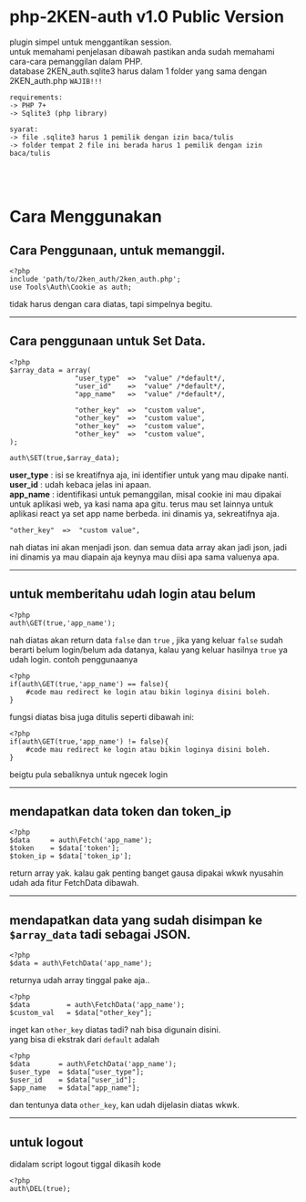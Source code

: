 # php-2KEN-auth v1.0 Public Version
plugin simpel untuk menggantikan session.<br>
untuk memahami penjelasan dibawah pastikan anda sudah memahami cara-cara pemanggilan dalam PHP.<br>
database 2KEN_auth.sqlite3 harus dalam 1 folder yang sama dengan 2KEN_auth.php `WAJIB!!!`<br>
```
requirements:
-> PHP 7+
-> Sqlite3 (php library)

syarat:
-> file .sqlite3 harus 1 pemilik dengan izin baca/tulis
-> folder tempat 2 file ini berada harus 1 pemilik dengan izin baca/tulis
```
<br>
<br>

# Cara Menggunakan

## Cara Penggunaan, untuk memanggil.

```
<?php
include 'path/to/2ken_auth/2ken_auth.php';
use Tools\Auth\Cookie as auth;
```
tidak harus dengan cara diatas, tapi simpelnya begitu.
<br>
<hr>


## Cara penggunaan untuk Set Data.
```
<?php
$array_data = array(
                "user_type"  =>  "value" /*default*/,
                "user_id"    =>  "value" /*default*/,
                "app_name"   =>  "value" /*default*/,
                
                "other_key"  =>  "custom value",
                "other_key"  =>  "custom value",
                "other_key"  =>  "custom value",
                "other_key"  =>  "custom value",
);

auth\SET(true,$array_data);
```
**user_type** : isi se kreatifnya aja, ini identifier untuk yang mau dipake nanti.
<br>
**user_id** : udah kebaca jelas ini apaan.
<br>
**app_name** : identifikasi untuk pemanggilan, misal cookie ini mau dipakai untuk aplikasi web, ya kasi nama apa gitu. terus mau set lainnya untuk aplikasi react ya set app name berbeda. ini dinamis ya, sekreatifnya aja.
<br>
```
"other_key"  =>  "custom value",
```
nah diatas ini akan menjadi json. dan semua data array akan jadi json, jadi ini dinamis ya mau diapain aja keynya mau diisi apa sama valuenya apa.
<br>
<hr>

## untuk memberitahu udah login atau belum
```
<?php
auth\GET(true,'app_name');
```
nah diatas akan return data `false` dan `true` , jika yang keluar `false` sudah berarti belum login/belum ada datanya, kalau yang keluar hasilnya `true` ya udah login. contoh penggunaanya
```
<?php
if(auth\GET(true,'app_name') == false){
    #code mau redirect ke login atau bikin loginya disini boleh.
}
```
fungsi diatas bisa juga ditulis seperti dibawah ini:
```
<?php
if(auth\GET(true,'app_name') != false){
    #code mau redirect ke login atau bikin loginya disini boleh.
}

```

beigtu pula sebaliknya untuk ngecek login
<br>
<hr>

## mendapatkan data token dan token_ip
```
<?php
$data     = auth\Fetch('app_name');
$token    = $data['token'];
$token_ip = $data['token_ip'];
```
return array yak. kalau gak penting banget gausa dipakai wkwk nyusahin udah ada fitur FetchData dibawah.
<br>
<hr>

## mendapatkan data yang sudah disimpan ke `$array_data` tadi sebagai JSON.
```
<?php
$data = auth\FetchData('app_name');
```
returnya udah array tinggal pake aja.. <br>
```
<?php
$data         = auth\FetchData('app_name');
$custom_val   = $data["other_key"];
```
inget kan `other_key` diatas tadi? nah bisa digunain disini.<br>
yang bisa di ekstrak dari `default` adalah
```
<?php
$data       = auth\FetchData('app_name');
$user_type  = $data["user_type"];
$user_id    = $data["user_id"];
$app_name   = $data["app_name"];
```
dan tentunya data `other_key`, kan udah dijelasin diatas wkwk.
<br>
<hr>

## untuk logout
didalam script logout tiggal dikasih kode
```
<?php
auth\DEL(true);
```
